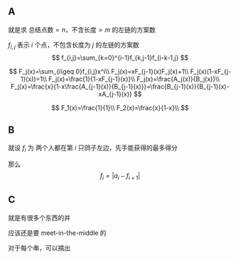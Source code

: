 ## A

就是求 总结点数$=n$，不含长度$>m$ 的左链的方案数

$f_{i,j}$ 表示 $i$ 个点，不包含长度为 $j$ 的左链的方案数
$$
f_{i,j}=\sum_{k=0}^{i-1}f_{k,j-1}f_{i-k-1,j}
$$

$$
F_j(x)=\sum_{i\geq 0}f_{i,j}x^i\\
F_j(x)=xF_{j-1}(x)F_j(x)+1\\
F_j(x)(1-xF_{j-1}(x))=1\\
F_j(x)=\frac{1}{1-xF_{j-1}(x)}\\
F_j(x)=\frac{A_j(x)}{B_j(x)}\\
F_j(x)=\frac{x}{1-x\frac{A_{j-1}(x)}{B_{j-1}(x)}}=\frac{B_{j-1}(x)}{B_{j-1}(x)-xA_{j-1}(x)}
$$

$$
F_1(x)=\frac{1}{1}\\
F_2(x)=\frac{x}{1-x}\\
$$



## B

就设 $f_i$ 为 两个人都在第 $i$ 只鸽子左边，先手能获得的最多得分

那么
$$
f_i=|a_i-f_{i+1}|
$$

## C

就是有很多个东西的并





应该还是要 meet-in-the-middle 的



对于每个串，可以搞出

